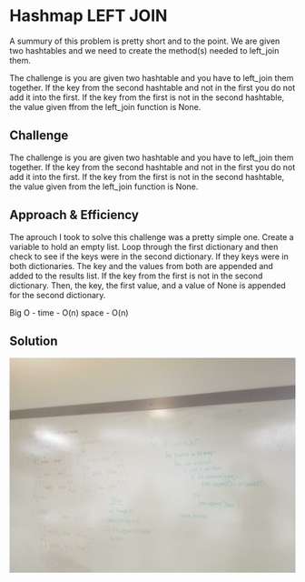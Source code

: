 # Hashmap LEFT JOIN
A summury of this problem is pretty short and to the point. We are given two hashtables and we need to create the method(s) needed to left_join them.

The challenge is you are given two hashtable and you have to left_join them together. If the key from the second hashtable and not in the first you do not add it into the first. If the key from the first is not in the second hashtable, the value given ffrom the left_join function is None.

## Challenge
The challenge is you are given two hashtable and you have to left_join them together. If the key from the second hashtable and not in the first you do not add it into the first. If the key from the first is not in the second hashtable, the value given from the left_join function is None.

## Approach & Efficiency
The aprouch I took to solve this challenge was a pretty simple one. Create a variable to hold an empty list. Loop through the first dictionary and then check to see if the keys were in the second dictionary. If they keys were in both dictionaries. The key and the values from both are appended and added to the results list. If the key from the first is not in the second dictionary. Then, the key, the first value, and a value of None is appended for the second dictionary.

Big O -
time - O(n)
space - O(n)

## Solution
![](../assets/left_join.jpg)